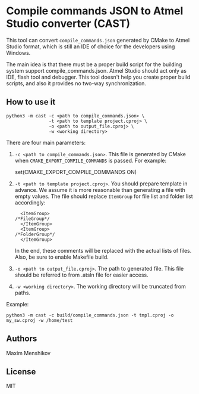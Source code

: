 # Compile commands JSON to Atmel Studio converter (CAST)

This tool can convert ``compile_commands.json`` generated by CMake to Atmel
Studio format, which is still an IDE of choice for the developers using Windows.

The main idea is that there must be a proper build script for the building
system support compile_commands.json. Atmel Studio should act only as IDE,
flash tool and debugger. This tool doesn't help you create proper build scripts,
and also it provides no two-way synchronization.

## How to use it


	python3 -m cast -c <path to compile_commands.json> \
	                -t <path to template project.cproj> \
	                -o <path to output_file.cproj> \
	                -w <working directory>


There are four main parameters:

1. ``-c <path to compile_commands.json>``. This file is generated by CMake when ``CMAKE_EXPORT_COMPILE_COMMANDS`` is passed. For example:

	set(CMAKE_EXPORT_COMPILE_COMMANDS ON)

2. ``-t <path to template project.cproj>``. You should prepare template in advance. We assume it is more reasonable than generating a file with empty values. The file should replace ``ItemGroup`` for file list and folder list accordingly:

	```
	  <ItemGroup>
	/*FileGroup*/
	  </ItemGroup>
	  <ItemGroup>
	/*FolderGroup*/
	  </ItemGroup>
	```

    In the end, these comments will be replaced with the actual lists of files.
    Also, be sure to enable Makefile build.
3. ``-o <path to output_file.cproj>``. The path to generated file. This file should be referred to from .atsln file for easier access.

4. ``-w <working directory>``. The working directory will be truncated from paths.

Example:

	python3 -m cast -c build/compile_commands.json -t tmpl.cproj -o my_sw.cproj -w /home/test

## Authors

Maxim Menshikov

## License
MIT
